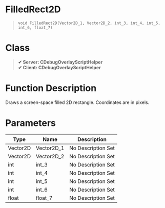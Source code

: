 # FilledRect2D
> `void FilledRect2D(Vector2D_1, Vector2D_2, int_3, int_4, int_5, int_6, float_7)`
# Class
> __✔ Server: CDebugOverlayScriptHelper__  
> __✔ Client: CDebugOverlayScriptHelper__  
# Function Description
Draws a screen-space filled 2D rectangle. Coordinates are in pixels.
# Parameters
Type|Name|Description
--|--|--
Vector2D|Vector2D_1|No Description Set
Vector2D|Vector2D_2|No Description Set
int|int_3|No Description Set
int|int_4|No Description Set
int|int_5|No Description Set
int|int_6|No Description Set
float|float_7|No Description Set
